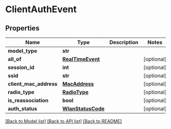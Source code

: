 # ClientAuthEvent

## Properties
Name | Type | Description | Notes
------------ | ------------- | ------------- | -------------
**model_type** | **str** |  | 
**all_of** | [**RealTimeEvent**](RealTimeEvent.md) |  | [optional] 
**session_id** | **int** |  | [optional] 
**ssid** | **str** |  | [optional] 
**client_mac_address** | [**MacAddress**](MacAddress.md) |  | [optional] 
**radio_type** | [**RadioType**](RadioType.md) |  | [optional] 
**is_reassociation** | **bool** |  | [optional] 
**auth_status** | [**WlanStatusCode**](WlanStatusCode.md) |  | [optional] 

[[Back to Model list]](../README.md#documentation-for-models) [[Back to API list]](../README.md#documentation-for-api-endpoints) [[Back to README]](../README.md)

